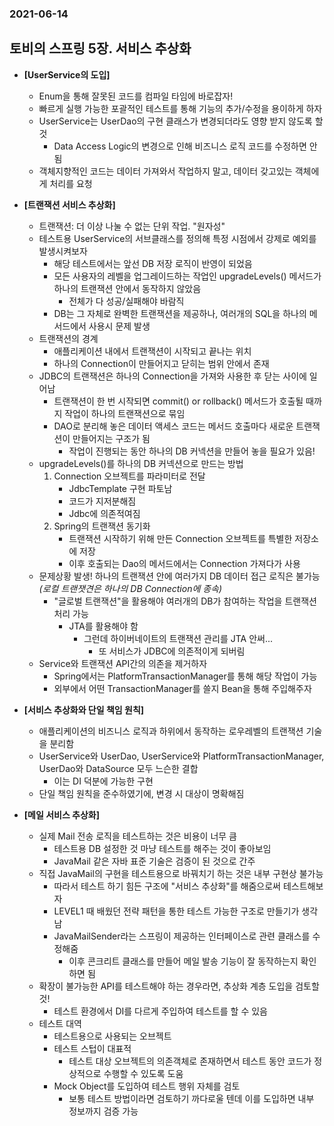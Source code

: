 ### 2021-06-14
  
## 토비의 스프링 5장. 서비스 추상화
- __[UserService의 도입]__
    - Enum을 통해 잘못된 코드를 컴파일 타임에 바로잡자!
    - 빠르게 실행 가능한 포괄적인 테스트를 통해 기능의 추가/수정을 용이하게 하자
    - UserService는 UserDao의 구현 클래스가 변경되더라도 영향 받지 않도록 할 것
        - Data Access Logic의 변경으로 인해 비즈니스 로직 코드를 수정하면 안 됨
    - 객체지향적인 코드는 데이터 가져와서 작업하지 말고, 데이터 갖고있는 객체에게 처리를 요청

- __[트랜잭션 서비스 추상화]__
    - 트랜잭션: 더 이상 나눌 수 없는 단위 작업. "원자성"
    - 테스트용 UserService의 서브클래스를 정의해 특정 시점에서 강제로 예외를 발생시켜보자
        - 해당 테스트에서는 앞선 DB 저장 로직이 반영이 되었음 
        - 모든 사용자의 레벨을 업그레이드하는 작업인 upgradeLevels() 메서드가 하나의 트랜잭션 안에서 동작하지 않았음
            - 전체가 다 성공/실패해야 바람직
        - DB는 그 자체로 완벽한 트랜잭션을 제공하나, 여러개의 SQL을 하나의 메서드에서 사용시 문제 발생
    - 트랜잭션의 경계
        - 애플리케이션 내에서 트랜잭션이 시작되고 끝나는 위치
        - 하나의 Connection이 만들어지고 닫히는 범위 안에서 존재
    - JDBC의 트랜잭션은 하나의 Connection을 가져와 사용한 후 닫는 사이에 일어남
        - 트랜잭션이 한 번 시작되면 commit() or rollback() 메서드가 호출될 때까지 작업이 하나의 트랜잭션으로 묶임
        - DAO로 분리해 놓은 데이터 액세스 코드는 메서드 호출마다 새로운 트랜잭션이 만들어지는 구조가 됨
            - 작업이 진행되는 동안 하나의 DB 커넥션을 만들어 놓을 필요가 있음!
    - upgradeLevels()를 하나의 DB 커넥션으로 만드는 방법
        1. Connection 오브젝트를 파라미터로 전달
            - JdbcTemplate 구현 파토남
            - 코드가 지저분해짐
            - Jdbc에 의존적여짐
        2. Spring의 트랜잭션 동기화
            - 트랜잭션 시작하기 위해 만든 Connection 오브젝트를 특별한 저장소에 저장
            - 이후 호출되는 Dao의 메서드에서는 Connection 가져다가 사용
    - 문제상황 발생! 하나의 트랜잭션 안에 여러가지 DB 데이터 접근 로직은 불가능 *(로컬 트랜잿견은 하나의 DB Connection에 종속)*
        - "글로벌 트랜잭션"을 활용해야 여러개의 DB가 참여하는 작업을 트랜잭션 처리 가능
            - JTA를 활용해야 함
                - 그런데 하이버네이트의 트랜잭션 관리를 JTA 안써...
                    - 또 서비스가 JDBC에 의존적이게 되버림
    - Service와 트랜잭션 API간의 의존을 제거하자
        - Spring에서는 PlatformTransactionManager를 통해 해당 작업이 가능
        - 외부에서 어떤 TransactionManager를 쓸지 Bean을 통해 주입해주자

- __[서비스 추상화와 단일 책임 원칙]__
    - 애플리케이션의 비즈니스 로직과 하위에서 동작하는 로우레벨의 트랜잭션 기술을 분리함
    - UserService와 UserDao, UserService와 PlatformTransactionManager, UserDao와 DataSource 모두 느슨한 결합
        - 이는 DI 덕분에 가능한 구현
    - 단일 책임 원칙을 준수하였기에, 변경 시 대상이 명확해짐
    
- __[메일 서비스 추상화]__
    - 실제 Mail 전송 로직을 테스트하는 것은 비용이 너무 큼
        - 테스트용 DB 설정한 것 마냥 테스트를 해주는 것이 좋아보임
        - JavaMail 같은 자바 표준 기술은 검증이 된 것으로 간주
    - 직접 JavaMail의 구현을 테스트용으로 바꿔치기 하는 것은 내부 구현상 불가능
        - 따라서 테스트 하기 힘든 구조에 "서비스 추상화"를 해줌으로써 테스트해보자
        - LEVEL1 때 배웠던 전략 패턴을 통한 테스트 가능한 구조로 만들기가 생각남
        - JavaMailSender라는 스프링이 제공하는 인터페이스로 관련 클래스를 수정해줌
            - 이후 콘크리트 클래스를 만들어 메일 발송 기능이 잘 동작하는지 확인하면 됨
    - 확장이 불가능한 API를 테스트해야 하는 경우라면, 추상화 계층 도입을 검토할 것!
        - 테스트 환경에서 DI를 다르게 주입하여 테스트를 할 수 있음
    - 테스트 대역
        - 테스트용으로 사용되는 오브젝트
        - 테스트 스텁이 대표적
            - 테스트 대상 오브젝트의 의존객체로 존재하면서 테스트 동안 코드가 정상적으로 수행할 수 있도록 도움
        - Mock Object를 도입하여 테스트 행위 자체를 검토
            - 보통 테스트 방법이라면 검토하기 까다로울 텐데 이를 도입하면 내부 정보까지 검증 가능
